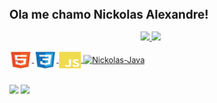 ## Ola me chamo Nickolas Alexandre!
<div align="center">
  <a href="https://github.com/nickolasLothbrok">
  <img height="160em" src="https://github-readme-stats.vercel.app/api?username=nickolasLothbrok&show_icons=true&theme=tokyonight&include_all_commits=true&count_private=true"/>
  <img height="160em" src="https://github-readme-stats.vercel.app/api/top-langs/?username=nickolasLothbrok&layout=compact&langs_count=7&theme=tokyonight"/>
</div>

<div style="display: inline_block"><br>
  <img align="center" alt="Nickolas-HTML" height="30" width="40" src="https://raw.githubusercontent.com/devicons/devicon/master/icons/html5/html5-original.svg">
  <img align="center" alt="Nickolas-CSS" height="30" width="40" src="https://raw.githubusercontent.com/devicons/devicon/master/icons/css3/css3-original.svg">
  <img align="center" alt="Nickolas-Js" height="30" width="40" src="https://raw.githubusercontent.com/devicons/devicon/master/icons/javascript/javascript-plain.svg">
  <img align="center" alt="Nickolas-Java" height="50" width="60" src="https://cdn.jsdelivr.net/gh/devicons/devicon/icons/java/java-original-wordmark.svg" />
</div>

  ##
  
<div> 
  <a href = "mailto:nickolaz.0603@gmail.com"><img src="https://img.shields.io/badge/-Gmail-%23333?style=for-the-badge&logo=gmail&logoColor=white" target="_blank"></a>
  <a href="https://www.linkedin.com/in/nickolas-alexandre-b7b43a20b" target="_blank"><img src="https://img.shields.io/badge/-LinkedIn-%230077B5?style=for-the-badge&logo=linkedin&logoColor=white" target="_blank"></a> 
</div>

